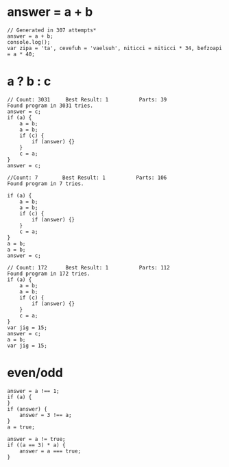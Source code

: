 # answer = a + b

	// Generated in 307 attempts*
	answer = a + b;
	console.log();
	var zipa = 'ta', cevefuh = 'vaelsuh', niticci = niticci * 34, befzoapi = a * 40;

# a ? b : c 

	// Count: 3031     Best Result: 1          Parts: 39               Found program in 3031 tries.       
	answer = c;
	if (a) {
	    a = b;
	    a = b;
	    if (c) {
	        if (answer) {}
	    }
	    c = a;
	}
	answer = c;

	//Count: 7        Best Result: 1          Parts: 106              Found program in 7 tries.          

	if (a) {
	    a = b;
	    a = b;
	    if (c) {
	        if (answer) {}
	    }
	    c = a;
	}
	a = b;
	a = b;
	answer = c;

	// Count: 172      Best Result: 1          Parts: 112              Found program in 172 tries.        
	if (a) {
	    a = b;
	    a = b;
	    if (c) {
	        if (answer) {}
	    }
	    c = a;
	}
	var jig = 15;
	answer = c;
	a = b;
	var jig = 15;	

# even/odd

    answer = a !== 1;
    if (a) {
    }
    if (answer) {
        answer = 3 !== a;
    }
    a = true;
    
    answer = a != true;
    if ((a == 3) * a) {
        answer = a === true;
    }